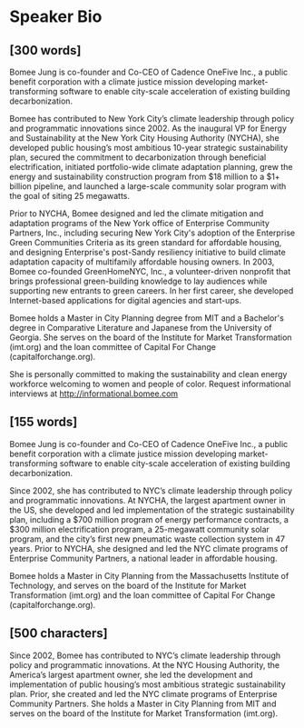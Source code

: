 # Speaker Bio

## [300 words]

Bomee Jung is co-founder and Co-CEO of Cadence OneFive Inc., a public benefit corporation with a climate justice mission developing market-transforming software to enable city-scale acceleration of existing building decarbonization.

Bomee has contributed to New York City’s climate leadership through policy and programmatic innovations since 2002. As the inaugural VP for Energy and Sustainability at the New York City Housing Authority (NYCHA), she developed public housing’s most ambitious 10-year strategic sustainability plan, secured the commitment to decarbonization through beneficial electrification, initiated portfolio-wide climate adaptation planning, grew the energy and sustainability construction program from $18 million to a $1+ billion pipeline, and launched a large-scale community solar program with the goal of siting 25 megawatts.

Prior to NYCHA, Bomee designed and led the climate mitigation and adaptation programs of the New York office of  Enterprise Community Partners, Inc., including securing New York City's adoption of the Enterprise Green Communities Criteria as its green standard for affordable housing, and designing Enterprise's post-Sandy resiliency initiative to build climate adaptation capacity of multifamily affordable housing owners. In 2003, Bomee co-founded GreenHomeNYC, Inc., a volunteer-driven nonprofit that brings professional green-building knowledge to lay audiences while supporting new entrants to green careers. In her first career, she developed Internet-based applications for digital agencies and start-ups.

Bomee holds a Master in City Planning degree from MIT and a Bachelor's degree in Comparative Literature and Japanese from the University of Georgia. She serves on the board of the Institute for Market Transformation (imt.org) and the loan committee of Capital For Change (capitalforchange.org).

She is personally committed to making the sustainability and clean energy workforce welcoming to women and people of color. Request informational interviews at http://informational.bomee.com

## [155 words]
Bomee Jung is co-founder and Co-CEO of Cadence OneFive Inc., a public benefit corporation with a climate justice mission developing market-transforming software to enable city-scale acceleration of existing building decarbonization.

Since 2002, she has contributed to NYC’s climate leadership through policy and programmatic innovations. At NYCHA, the largest apartment owner in the US, she developed and led implementation of the strategic sustainability plan, including a $700 million program of energy performance contracts, a $300 million electrification program, a 25-megawatt community solar program, and the city’s first new pneumatic waste collection system in 47 years. Prior to NYCHA, she designed and led the NYC climate programs of Enterprise Community Partners, a national leader in affordable housing.

Bomee holds a Master in City Planning from the Massachusetts Institute of Technology, and serves on the board of the Institute for Market Transformation (imt.org) and the loan committee of Capital For Change (capitalforchange.org).

## [500 characters]
Since 2002, Bomee has contributed to NYC’s climate leadership through policy and programmatic innovations. At the NYC Housing Authority, the America’s largest apartment owner, she led the development and implementation of public housing’s most ambitious strategic sustainability plan. Prior, she created and led the NYC climate programs of Enterprise Community Partners. She holds a Master in City Planning from MIT and serves on the board of the Institute for Market Transformation (imt.org).
